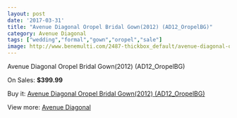 ```yaml
---
layout: post
date: '2017-03-31'
title: "Avenue Diagonal Oropel Bridal Gown(2012) (AD12_OropelBG)"
category: Avenue Diagonal
tags: ["wedding","formal","gown","oropel","sale"]
image: http://www.benemulti.com/2487-thickbox_default/avenue-diagonal-oropel-bridal-gown2012-ad12oropelbg.jpg
---
```

Avenue Diagonal Oropel Bridal Gown(2012) (AD12_OropelBG)

On Sales: **$399.99**
<a href="https://www.benemulti.com/en/avenue-diagonal/967-avenue-diagonal-oropel-bridal-gown2012-ad12oropelbg.html"><amp-img layout="responsive" width="600" height="600" src="//www.benemulti.com/2487-thickbox_default/avenue-diagonal-oropel-bridal-gown2012-ad12oropelbg.jpg" alt="Avenue Diagonal Oropel Bridal Gown(2012) (AD12_OropelBG) 0" /></a>
<a href="https://www.benemulti.com/en/avenue-diagonal/967-avenue-diagonal-oropel-bridal-gown2012-ad12oropelbg.html"><amp-img layout="responsive" width="600" height="600" src="//www.benemulti.com/2489-thickbox_default/avenue-diagonal-oropel-bridal-gown2012-ad12oropelbg.jpg" alt="Avenue Diagonal Oropel Bridal Gown(2012) (AD12_OropelBG) 1" /></a>
<a href="https://www.benemulti.com/en/avenue-diagonal/967-avenue-diagonal-oropel-bridal-gown2012-ad12oropelbg.html"><amp-img layout="responsive" width="600" height="600" src="//www.benemulti.com/2488-thickbox_default/avenue-diagonal-oropel-bridal-gown2012-ad12oropelbg.jpg" alt="Avenue Diagonal Oropel Bridal Gown(2012) (AD12_OropelBG) 2" /></a>

Buy it: [Avenue Diagonal Oropel Bridal Gown(2012) (AD12_OropelBG)](https://www.benemulti.com/en/avenue-diagonal/967-avenue-diagonal-oropel-bridal-gown2012-ad12oropelbg.html "Avenue Diagonal Oropel Bridal Gown(2012) (AD12_OropelBG)")

View more: [Avenue Diagonal](https://www.benemulti.com/en/14-avenue-diagonal "Avenue Diagonal")